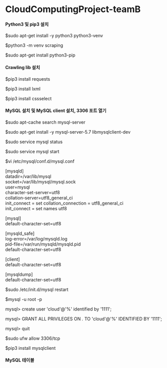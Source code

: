 # CloudComputingProject-teamB

#### Python3 및 pip3 설치
$sudo apt-get install -y python3 python3-venv

$python3 -m venv scraping

$sudo apt-get install python3-pip

#### Crawling lib 설치
$pip3 install requests

$pip3 install lxml

$pip3 install cssselect  

#### MySQL 설치 및 MySQL client 설치, 3306 포트 열기
$sudo apt-cache search mysql-server

$sudo apt-get install -y mysql-server-5.7 libmysqlclient-dev

$sudo service mysql status

$sudo service mysql start

$vi /etc/mysql/conf.d/mysql.conf

[mysqld]  
datadir=/var/lib/mysql  
socket=/var/lib/mysql/mysql.sock  
user=mysql  
character-set-server=utf8  
collation-server=utf8_general_ci  
init_connect = set collation_connection = utf8_general_ci  
init_connect = set names utf8  
  
[mysql]  
default-character-set=utf8  
  
[mysqld_safe]  
log-error=/var/log/mysqld.log  
pid-file=/var/run/mysqld/mysqld.pid  
default-character-set=utf8  
  
[client]  
default-character-set=utf8  
  
[mysqldump]  
default-character-set=utf8  
  
$sudo /etc/init.d/mysql restart

$mysql -u root -p

mysql> create user 'cloud'@'%' identified by '1111';

mysql> GRANT ALL PRIVILEGES ON *.* TO 'cloud'@'%' IDENTIFIED BY '1111';

mysql> quit

$sudo ufw allow 3306/tcp

$pip3 install mysqlclient  

#### MySQL 테이블 
